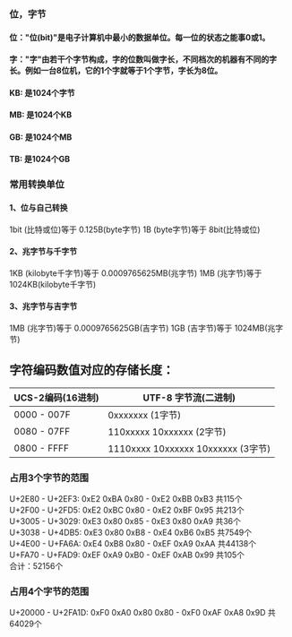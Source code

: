 ### 位，字节  
#### 位："位(bit)"是电子计算机中最小的数据单位。每一位的状态之能事0或1。  
#### 字："字"由若干个字节构成，字的位数叫做字长，不同档次的机器有不同的字长。例如一台8位机，它的1个字就等于1个字节，字长为8位。
#### KB: 是1024个字节
#### MB: 是1024个KB
#### GB: 是1024个MB
#### TB: 是1024个GB

### 常用转换单位
#### 1、位与自己转换
1bit (比特或位)等于 0.125B(byte字节)
1B (byte字节)等于 8bit(比特或位)
#### 2、兆字节与千字节
1KB (kilobyte千字节)等于 0.0009765625MB(兆字节)
1MB (兆字节)等于 1024KB(kilobyte千字节)
#### 3、兆字节与吉字节
1MB (兆字节)等于 0.0009765625GB(吉字节)
1GB (吉字节)等于 1024MB(兆字节)

## 字符编码数值对应的存储长度：  
UCS-2编码(16进制) |  UTF-8 字节流(二进制)  
-----------------|------------------------  
0000 - 007F    |  0xxxxxxx (1字节)                 
0080 - 07FF    |  110xxxxx 10xxxxxx (2字节)         
0800 - FFFF    |  1110xxxx 10xxxxxx 10xxxxxx (3字节)  

### 占用3个字节的范围
U+2E80 - U+2EF3: 0xE2 0xBA 0x80 - 0xE2 0xBB 0xB3 共115个  
U+2F00 - U+2FD5: 0xE2 0xBC 0x80 - 0xE2 0xBF 0x95 共213个  
U+3005 - U+3029: 0xE3 0x80 0x85 - 0xE3 0x80 0xA9 共36个  
U+3038 - U+4DB5: 0xE3 0x80 0xB8 - 0xE4 0xB6 0xB5 共7549个  
U+4E00 - U+FA6A: 0xE4 0xB8 0x80 - 0xEF 0xA9 0xAA 共44138个  
U+FA70 - U+FAD9: 0xEF 0xA9 0xB0 - 0xEF 0xAB 0x99 共105个  
合计：52156个
### 占用4个字节的范围
U+20000 - U+2FA1D: 0xF0 0xA0 0x80 0x80 - 0xF0 0xAF 0xA8 0x9D 共64029个

